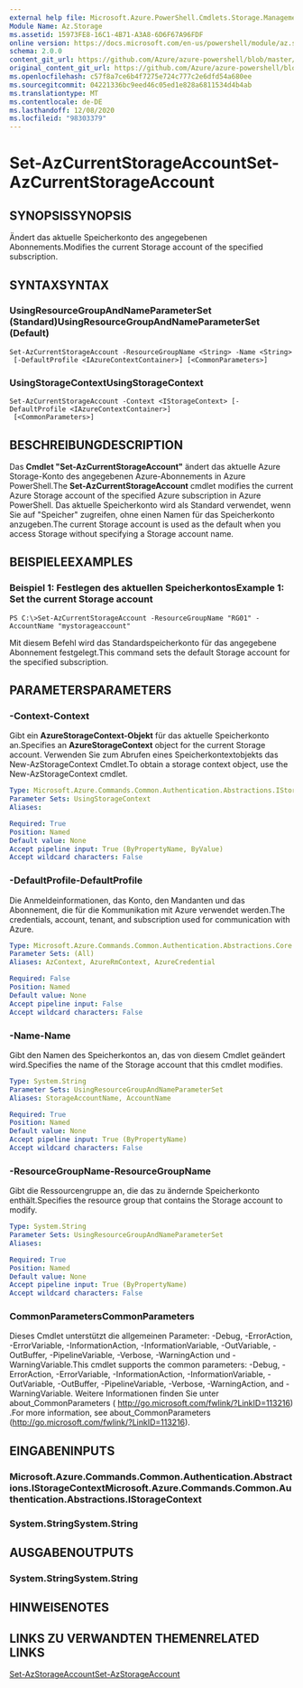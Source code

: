 ```yaml
---
external help file: Microsoft.Azure.PowerShell.Cmdlets.Storage.Management.dll-Help.xml
Module Name: Az.Storage
ms.assetid: 15973FE8-16C1-4B71-A3A8-6D6F67A96FDF
online version: https://docs.microsoft.com/en-us/powershell/module/az.storage/set-azcurrentstorageaccount
schema: 2.0.0
content_git_url: https://github.com/Azure/azure-powershell/blob/master/src/Storage/Storage.Management/help/Set-AzCurrentStorageAccount.md
original_content_git_url: https://github.com/Azure/azure-powershell/blob/master/src/Storage/Storage.Management/help/Set-AzCurrentStorageAccount.md
ms.openlocfilehash: c57f8a7ce6b4f7275e724c777c2e6dfd54a680ee
ms.sourcegitcommit: 04221336bc9eed46c05ed1e828a6811534d4b4ab
ms.translationtype: MT
ms.contentlocale: de-DE
ms.lasthandoff: 12/08/2020
ms.locfileid: "98303379"
---
```

# <span data-ttu-id="3d1f3-101">Set-AzCurrentStorageAccount</span><span class="sxs-lookup"><span data-stu-id="3d1f3-101">Set-AzCurrentStorageAccount</span></span>

## <span data-ttu-id="3d1f3-102">SYNOPSIS</span><span class="sxs-lookup"><span data-stu-id="3d1f3-102">SYNOPSIS</span></span>
<span data-ttu-id="3d1f3-103">Ändert das aktuelle Speicherkonto des angegebenen Abonnements.</span><span class="sxs-lookup"><span data-stu-id="3d1f3-103">Modifies the current Storage account of the specified subscription.</span></span>

## <span data-ttu-id="3d1f3-104">SYNTAX</span><span class="sxs-lookup"><span data-stu-id="3d1f3-104">SYNTAX</span></span>

### <span data-ttu-id="3d1f3-105">UsingResourceGroupAndNameParameterSet (Standard)</span><span class="sxs-lookup"><span data-stu-id="3d1f3-105">UsingResourceGroupAndNameParameterSet (Default)</span></span>
```
Set-AzCurrentStorageAccount -ResourceGroupName <String> -Name <String>
 [-DefaultProfile <IAzureContextContainer>] [<CommonParameters>]
```

### <span data-ttu-id="3d1f3-106">UsingStorageContext</span><span class="sxs-lookup"><span data-stu-id="3d1f3-106">UsingStorageContext</span></span>
```
Set-AzCurrentStorageAccount -Context <IStorageContext> [-DefaultProfile <IAzureContextContainer>]
 [<CommonParameters>]
```

## <span data-ttu-id="3d1f3-107">BESCHREIBUNG</span><span class="sxs-lookup"><span data-stu-id="3d1f3-107">DESCRIPTION</span></span>
<span data-ttu-id="3d1f3-108">Das **Cmdlet "Set-AzCurrentStorageAccount"** ändert das aktuelle Azure Storage-Konto des angegebenen Azure-Abonnements in Azure PowerShell.</span><span class="sxs-lookup"><span data-stu-id="3d1f3-108">The **Set-AzCurrentStorageAccount** cmdlet modifies the current Azure Storage account of the specified Azure subscription in Azure PowerShell.</span></span>
<span data-ttu-id="3d1f3-109">Das aktuelle Speicherkonto wird als Standard verwendet, wenn Sie auf "Speicher" zugreifen, ohne einen Namen für das Speicherkonto anzugeben.</span><span class="sxs-lookup"><span data-stu-id="3d1f3-109">The current Storage account is used as the default when you access Storage without specifying a Storage account name.</span></span>

## <span data-ttu-id="3d1f3-110">BEISPIELE</span><span class="sxs-lookup"><span data-stu-id="3d1f3-110">EXAMPLES</span></span>

### <span data-ttu-id="3d1f3-111">Beispiel 1: Festlegen des aktuellen Speicherkontos</span><span class="sxs-lookup"><span data-stu-id="3d1f3-111">Example 1: Set the current Storage account</span></span>
```
PS C:\>Set-AzCurrentStorageAccount -ResourceGroupName "RG01" -AccountName "mystorageaccount"
```

<span data-ttu-id="3d1f3-112">Mit diesem Befehl wird das Standardspeicherkonto für das angegebene Abonnement festgelegt.</span><span class="sxs-lookup"><span data-stu-id="3d1f3-112">This command sets the default Storage account for the specified subscription.</span></span>

## <span data-ttu-id="3d1f3-113">PARAMETERS</span><span class="sxs-lookup"><span data-stu-id="3d1f3-113">PARAMETERS</span></span>

### <span data-ttu-id="3d1f3-114">-Context</span><span class="sxs-lookup"><span data-stu-id="3d1f3-114">-Context</span></span>
<span data-ttu-id="3d1f3-115">Gibt ein **AzureStorageContext-Objekt** für das aktuelle Speicherkonto an.</span><span class="sxs-lookup"><span data-stu-id="3d1f3-115">Specifies an **AzureStorageContext** object for the current Storage account.</span></span>
<span data-ttu-id="3d1f3-116">Verwenden Sie zum Abrufen eines Speicherkontextobjekts das New-AzStorageContext Cmdlet.</span><span class="sxs-lookup"><span data-stu-id="3d1f3-116">To obtain a storage context object, use the New-AzStorageContext cmdlet.</span></span>

```yaml
Type: Microsoft.Azure.Commands.Common.Authentication.Abstractions.IStorageContext
Parameter Sets: UsingStorageContext
Aliases:

Required: True
Position: Named
Default value: None
Accept pipeline input: True (ByPropertyName, ByValue)
Accept wildcard characters: False
```

### <span data-ttu-id="3d1f3-117">-DefaultProfile</span><span class="sxs-lookup"><span data-stu-id="3d1f3-117">-DefaultProfile</span></span>
<span data-ttu-id="3d1f3-118">Die Anmeldeinformationen, das Konto, den Mandanten und das Abonnement, die für die Kommunikation mit Azure verwendet werden.</span><span class="sxs-lookup"><span data-stu-id="3d1f3-118">The credentials, account, tenant, and subscription used for communication with Azure.</span></span>

```yaml
Type: Microsoft.Azure.Commands.Common.Authentication.Abstractions.Core.IAzureContextContainer
Parameter Sets: (All)
Aliases: AzContext, AzureRmContext, AzureCredential

Required: False
Position: Named
Default value: None
Accept pipeline input: False
Accept wildcard characters: False
```

### <span data-ttu-id="3d1f3-119">-Name</span><span class="sxs-lookup"><span data-stu-id="3d1f3-119">-Name</span></span>
<span data-ttu-id="3d1f3-120">Gibt den Namen des Speicherkontos an, das von diesem Cmdlet geändert wird.</span><span class="sxs-lookup"><span data-stu-id="3d1f3-120">Specifies the name of the Storage account that this cmdlet modifies.</span></span>

```yaml
Type: System.String
Parameter Sets: UsingResourceGroupAndNameParameterSet
Aliases: StorageAccountName, AccountName

Required: True
Position: Named
Default value: None
Accept pipeline input: True (ByPropertyName)
Accept wildcard characters: False
```

### <span data-ttu-id="3d1f3-121">-ResourceGroupName</span><span class="sxs-lookup"><span data-stu-id="3d1f3-121">-ResourceGroupName</span></span>
<span data-ttu-id="3d1f3-122">Gibt die Ressourcengruppe an, die das zu ändernde Speicherkonto enthält.</span><span class="sxs-lookup"><span data-stu-id="3d1f3-122">Specifies the resource group that contains the Storage account to modify.</span></span>

```yaml
Type: System.String
Parameter Sets: UsingResourceGroupAndNameParameterSet
Aliases:

Required: True
Position: Named
Default value: None
Accept pipeline input: True (ByPropertyName)
Accept wildcard characters: False
```

### <span data-ttu-id="3d1f3-123">CommonParameters</span><span class="sxs-lookup"><span data-stu-id="3d1f3-123">CommonParameters</span></span>
<span data-ttu-id="3d1f3-124">Dieses Cmdlet unterstützt die allgemeinen Parameter: -Debug, -ErrorAction, -ErrorVariable, -InformationAction, -InformationVariable, -OutVariable, -OutBuffer, -PipelineVariable, -Verbose, -WarningAction und -WarningVariable.</span><span class="sxs-lookup"><span data-stu-id="3d1f3-124">This cmdlet supports the common parameters: -Debug, -ErrorAction, -ErrorVariable, -InformationAction, -InformationVariable, -OutVariable, -OutBuffer, -PipelineVariable, -Verbose, -WarningAction, and -WarningVariable.</span></span> <span data-ttu-id="3d1f3-125">Weitere Informationen finden Sie unter about_CommonParameters ( http://go.microsoft.com/fwlink/?LinkID=113216) .</span><span class="sxs-lookup"><span data-stu-id="3d1f3-125">For more information, see about_CommonParameters (http://go.microsoft.com/fwlink/?LinkID=113216).</span></span>

## <span data-ttu-id="3d1f3-126">EINGABEN</span><span class="sxs-lookup"><span data-stu-id="3d1f3-126">INPUTS</span></span>

### <span data-ttu-id="3d1f3-127">Microsoft.Azure.Commands.Common.Authentication.Abstractions.IStorageContext</span><span class="sxs-lookup"><span data-stu-id="3d1f3-127">Microsoft.Azure.Commands.Common.Authentication.Abstractions.IStorageContext</span></span>

### <span data-ttu-id="3d1f3-128">System.String</span><span class="sxs-lookup"><span data-stu-id="3d1f3-128">System.String</span></span>

## <span data-ttu-id="3d1f3-129">AUSGABEN</span><span class="sxs-lookup"><span data-stu-id="3d1f3-129">OUTPUTS</span></span>

### <span data-ttu-id="3d1f3-130">System.String</span><span class="sxs-lookup"><span data-stu-id="3d1f3-130">System.String</span></span>

## <span data-ttu-id="3d1f3-131">HINWEISE</span><span class="sxs-lookup"><span data-stu-id="3d1f3-131">NOTES</span></span>

## <span data-ttu-id="3d1f3-132">LINKS ZU VERWANDTEN THEMEN</span><span class="sxs-lookup"><span data-stu-id="3d1f3-132">RELATED LINKS</span></span>

[<span data-ttu-id="3d1f3-133">Set-AzStorageAccount</span><span class="sxs-lookup"><span data-stu-id="3d1f3-133">Set-AzStorageAccount</span></span>](./Set-AzStorageAccount.md)


